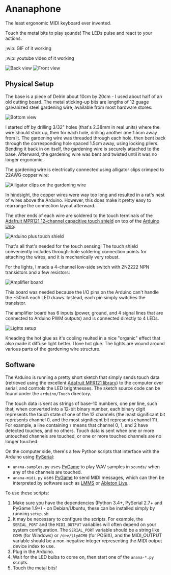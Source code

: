 Ananaphone
==========
The least ergonomic MIDI keyboard ever invented.

Touch the metal bits to play sounds! The LEDs pulse and react to your actions.

;wip: GIF of it working

;wip: youtube video of it working

![Back view](img/back.jpg)
![Front view](img/front.jpg)

Physical Setup
--------------

The base is a piece of Delrin about 10cm by 20cm - I used about half of an old cutting board. The metal sticking-up bits are lengths of 12 guage galvanized steel gardening wire, available from most hardware stores:

![Bottom view](img/bottom.jpg)

I started off by drilling 3/32" holes (that's 2.38mm in real units) where the wire should stick up, then for each hole, drilling another one 1.5cm away from it. The gardening wire was threaded through each hole, then bent back through the corresponding hole spaced 1.5cm away, using locking pliers. Bending it back in on itself, the gardening wire is securely attached to the base. Afterward, the gardening wire was bent and twisted until it was no longer ergonomic.

The gardening wire is electrically connected using alligator clips crimped to 22AWG copper wire:

![Alligator clips on the gardening wire](img/clips.jpg)

In hindsight, the copper wires were way too long and resulted in a rat's nest of wires above the Arduino. However, this does make it pretty easy to rearrange the connection layout afterward.

The other ends of each wire are soldered to the touch terminals of the [Adafruit MPR121 12-channel capacitive touch shield](https://www.adafruit.com/products/2024) on top of the [Arduino Uno](https://www.arduino.cc/en/Main/arduinoBoardUno):

![Arduino plus touch shield](img/arduino.jpg)

That's all that's needed for the touch sensing! The touch shield conveniently includes through-hole soldering connection points for attaching the wires, and it is mechanically very robust.

For the lights, I made a 4-channel low-side switch with 2N2222 NPN transistors and a few resistors:

![Amplifier board](img/amplifier.jpg)

This board was needed because the I/O pins on the Arduino can't handle the ~50mA each LED draws. Instead, each pin simply switches the transistor.

The amplifier board has 6 inputs (power, ground, and 4 signal lines that are connected to Arduino PWM outputs) and is connected directly to 4 LEDs.

![Lights setup](img/light.jpg)

Kneading the hot glue as it's cooling reulted in a nice "organic" effect that also made it diffuse light better. I love hot glue. The lights are wound around various parts of the gardening wire structure.

Software
--------

The Arduino is running a pretty short sketch that simply sends touch data (retrieved using the excellent [Adafruit MPR121 library](https://github.com/adafruit/Adafruit_MPR121_Library)) to the computer over serial, and controls the LED brightnesses. The sketch source code can be found under the `arduino/Touch` directory.

The touch data is sent as strings of base-10 numbers, one per line, such that, when converted into a 12-bit binary number, each binary digit represents the touch state of one of the 12 channels (the least significant bit represents channel 0, and the most significant bit represents channel 11). For example, a line containing `7` means that channel 0, 1, and 2 have detected touches, and no others. Touch data is sent when one or more untouched channels are touched, or one or more touched channels are no longer touched.

On the computer side, there's a few Python scripts that interface with the Arduino using [PySerial](http://pyserial.sourceforge.net/):

* `anana-samples.py` uses [PyGame](http://www.pygame.org/hifi.html) to play WAV samples in `sounds/` when any of the channels are touched.
* `anana-midi.py` uses [PyGame](http://www.pygame.org/hifi.html) to send MIDI messages, which can then be interpreted by software such as [LMMS](https://lmms.io/) or [Ableton Live](https://www.ableton.com/).

To use these scripts:

1. Make sure you have the dependencies (Python 3.4+, PySerial 2.7+ and PyGame 1.9+) - on Debian/Ubuntu, these can be installed simply by running `setup.sh`.
2. It may be necessary to configure the scripts. For example, the `SERIAL_PORT` and the `MIDI_OUTPUT` variables will often depend on your system configuration. The `SERIAL_PORT` variable should be a string like `COM5` (for Windows) or `/dev/ttyACM0` (for POSIX), and the MIDI_OUTPUT variable should be a non-negative integer representing the MIDI output device index to use.
3. Plug in the Arduino.
4. Wait for the LED bulbs to come on, then start one of the `anana-*.py` scripts.
5. Touch the metal bits!
